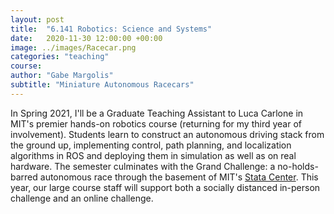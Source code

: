 ```yaml
---
layout: post
title:  "6.141 Robotics: Science and Systems"
date:   2020-11-30 12:00:00 +00:00
image: ../images/Racecar.png
categories: "teaching"
course: 
author: "Gabe Margolis"
subtitle: "Miniature Autonomous Racecars"
---
```


In Spring 2021, I'll be a Graduate Teaching Assistant to Luca Carlone in MIT's premier hands-on robotics course (returning for my third year of involvement). Students learn to construct an autonomous driving stack from the ground up, implementing control, path planning, and localization algorithms in ROS and deploying them in simulation as well as on real hardware. The semester culminates with the Grand Challenge: a no-holds-barred autonomous race through the basement of MIT's [Stata Center](https://www.csail.mit.edu/about/stata-center). This year, our large course staff will support both a socially distanced in-person challenge and an online challenge.